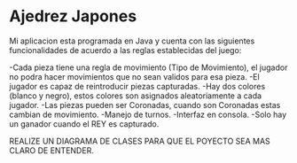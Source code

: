 # Ajedrez Japones
Mi aplicacion esta programada en Java y cuenta con las siguientes funcionalidades de acuerdo a las reglas establecidas del juego:

-Cada pieza tiene una regla de movimiento (Tipo de Movimiento), el jugador no podra hacer movimientos que no sean validos para esa pieza.
-El jugador es capaz de reintroducir piezas capturadas.
-Hay dos colores (blanco y negro), estos colores son asignados aleatoriamente a cada jugador.
-Las piezas pueden ser Coronadas, cuando son Coronadas estas cambian de movimiento.
-Manejo de turnos.
-Interfaz en consola.
-Solo hay un ganador cuando el REY es capturado.

REALIZE UN DIAGRAMA DE CLASES PARA QUE EL POYECTO SEA MAS CLARO DE ENTENDER.
